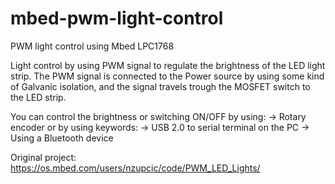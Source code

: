 # mbed-pwm-light-control
PWM light control using Mbed LPC1768

Light control by using PWM signal to regulate the brightness of the LED light strip.
The PWM signal is connected to the Power source by using some kind of Galvanic isolation,
and the signal travels trough the MOSFET switch to the LED strip.

You can control the brightness or switching ON/OFF by using:
  -> Rotary encoder
  or by using keywords:
  -> USB 2.0 to serial terminal on the PC
  -> Using a Bluetooth device 
  
Original project: https://os.mbed.com/users/nzupcic/code/PWM_LED_Lights/
